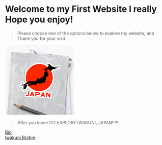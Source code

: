 # Welcome to my First Website I really Hope you enjoy!

> Please choose one of the options below to explore my website, and Thank you for your visit.


![Alt text](https://github.com/GuralTP/GuralTP.github.io/blob/master/JapanMapPicture.png)

> After you leave GO EXPLORE IWAKUNI, JAPAN!!!!!









[Bio](bio)  
[Iwakuni Bridge](topic)

